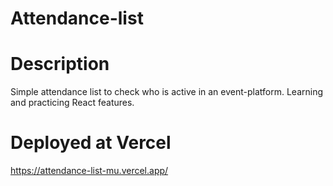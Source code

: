 # Attendance-list

# Description

Simple attendance list to check who is active in an event-platform.
Learning and practicing React features.

# Deployed at Vercel
https://attendance-list-mu.vercel.app/
